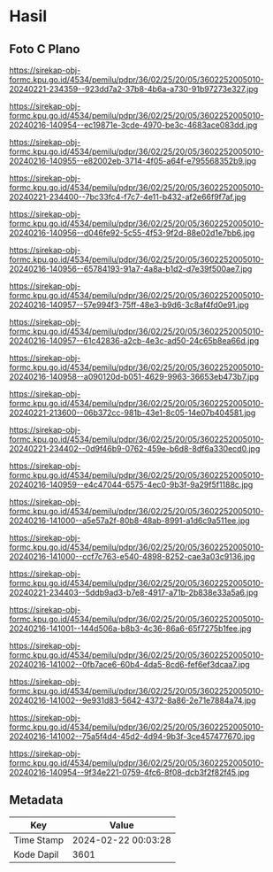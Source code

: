 # Hasil

## Foto C Plano

https://sirekap-obj-formc.kpu.go.id/4534/pemilu/pdpr/36/02/25/20/05/3602252005010-20240221-234359--923dd7a2-37b8-4b6a-a730-91b97273e327.jpg

https://sirekap-obj-formc.kpu.go.id/4534/pemilu/pdpr/36/02/25/20/05/3602252005010-20240216-140954--ec19871e-3cde-4970-be3c-4683ace083dd.jpg

https://sirekap-obj-formc.kpu.go.id/4534/pemilu/pdpr/36/02/25/20/05/3602252005010-20240216-140955--e82002eb-3714-4f05-a64f-e795568352b9.jpg

https://sirekap-obj-formc.kpu.go.id/4534/pemilu/pdpr/36/02/25/20/05/3602252005010-20240221-234400--7bc33fc4-f7c7-4e11-b432-af2e66f9f7af.jpg

https://sirekap-obj-formc.kpu.go.id/4534/pemilu/pdpr/36/02/25/20/05/3602252005010-20240216-140956--d046fe92-5c55-4f53-9f2d-88e02d1e7bb6.jpg

https://sirekap-obj-formc.kpu.go.id/4534/pemilu/pdpr/36/02/25/20/05/3602252005010-20240216-140956--65784193-91a7-4a8a-b1d2-d7e39f500ae7.jpg

https://sirekap-obj-formc.kpu.go.id/4534/pemilu/pdpr/36/02/25/20/05/3602252005010-20240216-140957--57e994f3-75ff-48e3-b9d6-3c8af4fd0e91.jpg

https://sirekap-obj-formc.kpu.go.id/4534/pemilu/pdpr/36/02/25/20/05/3602252005010-20240216-140957--61c42836-a2cb-4e3c-ad50-24c65b8ea66d.jpg

https://sirekap-obj-formc.kpu.go.id/4534/pemilu/pdpr/36/02/25/20/05/3602252005010-20240216-140958--a090120d-b051-4629-9963-36653eb473b7.jpg

https://sirekap-obj-formc.kpu.go.id/4534/pemilu/pdpr/36/02/25/20/05/3602252005010-20240221-213600--06b372cc-981b-43e1-8c05-14e07b404581.jpg

https://sirekap-obj-formc.kpu.go.id/4534/pemilu/pdpr/36/02/25/20/05/3602252005010-20240221-234402--0d9f46b9-0762-459e-b6d8-8df6a330ecd0.jpg

https://sirekap-obj-formc.kpu.go.id/4534/pemilu/pdpr/36/02/25/20/05/3602252005010-20240216-140959--e4c47044-6575-4ec0-9b3f-9a29f5f1188c.jpg

https://sirekap-obj-formc.kpu.go.id/4534/pemilu/pdpr/36/02/25/20/05/3602252005010-20240216-141000--a5e57a2f-80b8-48ab-8991-a1d6c9a511ee.jpg

https://sirekap-obj-formc.kpu.go.id/4534/pemilu/pdpr/36/02/25/20/05/3602252005010-20240216-141000--ccf7c763-e540-4898-8252-cae3a03c9136.jpg

https://sirekap-obj-formc.kpu.go.id/4534/pemilu/pdpr/36/02/25/20/05/3602252005010-20240221-234403--5ddb9ad3-b7e8-4917-a71b-2b838e33a5a6.jpg

https://sirekap-obj-formc.kpu.go.id/4534/pemilu/pdpr/36/02/25/20/05/3602252005010-20240216-141001--144d506a-b8b3-4c36-86a6-65f7275b1fee.jpg

https://sirekap-obj-formc.kpu.go.id/4534/pemilu/pdpr/36/02/25/20/05/3602252005010-20240216-141002--0fb7ace6-60b4-4da5-8cd6-fef6ef3dcaa7.jpg

https://sirekap-obj-formc.kpu.go.id/4534/pemilu/pdpr/36/02/25/20/05/3602252005010-20240216-141002--9e931d83-5642-4372-8a86-2e71e7884a74.jpg

https://sirekap-obj-formc.kpu.go.id/4534/pemilu/pdpr/36/02/25/20/05/3602252005010-20240216-141002--75a5f4d4-45d2-4d94-9b3f-3ce457477670.jpg

https://sirekap-obj-formc.kpu.go.id/4534/pemilu/pdpr/36/02/25/20/05/3602252005010-20240216-140954--9f34e221-0759-4fc6-8f08-dcb3f2f82f45.jpg


## Metadata

| Key        | Value               |
| ---------- | ------------------- |
| Time Stamp | 2024-02-22 00:03:28 |
| Kode Dapil | 3601                |




